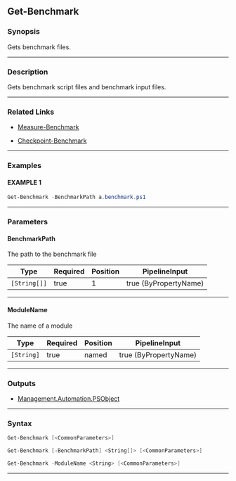 Get-Benchmark
-------------
### Synopsis
Gets benchmark files.

---
### Description

Gets benchmark script files and benchmark input files.

---
### Related Links
* [Measure-Benchmark](Measure-Benchmark.md)



* [Checkpoint-Benchmark](Checkpoint-Benchmark.md)



---
### Examples
#### EXAMPLE 1
```PowerShell
Get-Benchmark -BenchmarkPath a.benchmark.ps1
```

---
### Parameters
#### **BenchmarkPath**

The path to the benchmark file






|Type        |Required|Position|PipelineInput        |
|------------|--------|--------|---------------------|
|`[String[]]`|true    |1       |true (ByPropertyName)|



---
#### **ModuleName**

The name of a module






|Type      |Required|Position|PipelineInput        |
|----------|--------|--------|---------------------|
|`[String]`|true    |named   |true (ByPropertyName)|



---
### Outputs
* [Management.Automation.PSObject](https://learn.microsoft.com/en-us/dotnet/api/System.Management.Automation.PSObject)




---
### Syntax
```PowerShell
Get-Benchmark [<CommonParameters>]
```
```PowerShell
Get-Benchmark [-BenchmarkPath] <String[]> [<CommonParameters>]
```
```PowerShell
Get-Benchmark -ModuleName <String> [<CommonParameters>]
```
---
